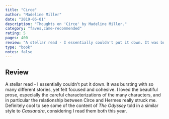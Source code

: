 ```yaml
---
title: "Circe"
author: "Madeline Miller"
date: "2019-05-01"
description: "Thoughts on 'Circe' by Madeline Miller."
category: "faves,came-recommended"
rating: 5
pages: 400
review: "A stellar read - I essentially couldn't put it down. It was bursting with so many different stories, yet felt focused and cohesive. I loved the beautiful prose, especially the careful characterizations of the many characters, and in particular the relationship between Circe and Hermes really struck me. Definitely cool to see some of the content of <i>The Odyssey</i> told in a similar style to <i>Cassandra</i>, considering I read them both this year."
type: "book"
notes: false
---
```


## Review

A stellar read - I essentially couldn't put it down. It was bursting with so many different stories, yet felt focused and cohesive. I loved the beautiful prose, especially the careful characterizations of the many characters, and in particular the relationship between Circe and Hermes really struck me. Definitely cool to see some of the content of _The Odyssey_ told in a similar style to _Cassandra_, considering I read them both this year.
